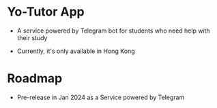 # Yo-Tutor App

- A service powered by Telegram bot for students who need help with their study

- Currently, it's only available in Hong Kong

# Roadmap

- Pre-release in Jan 2024 as a Service powered by Telegram
